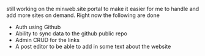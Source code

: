 still working on the minweb.site portal to make it easier for me to handle and add more sites on demand. 
Right now the following are done 

- Auth using Github 
- Ability to sync data to the github public repo 
- Admin CRUD for the links 
- A post editor to be able to add in some text about the website

